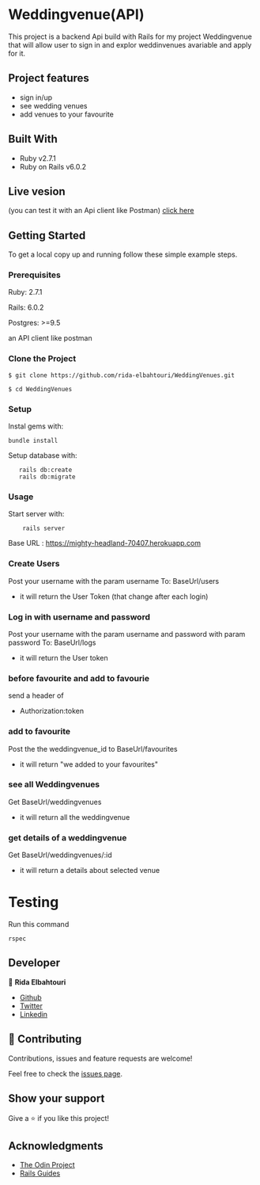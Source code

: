 # Weddingvenue(API)

This project is a backend Api build with Rails for my project Weddingvenue that will allow user to sign in and explor weddinvenues avariable and apply for it.

## Project features

- sign in/up
- see wedding venues
- add venues to your favourite

## Built With

- Ruby v2.7.1
- Ruby on Rails v6.0.2

## Live vesion

(you can test it with an Api client like Postman)
[click here](https://mighty-headland-70407.herokuapp.com/)

## Getting Started

To get a local copy up and running follow these simple example steps.

### Prerequisites

Ruby: 2.7.1

Rails: 6.0.2

Postgres: >=9.5

an API client like postman

### Clone the Project

```
$ git clone https://github.com/rida-elbahtouri/WeddingVenues.git

$ cd WeddingVenues
```

### Setup

Instal gems with:

```
bundle install
```

Setup database with:

```
   rails db:create
   rails db:migrate
```

### Usage

Start server with:

```
    rails server
```

Base URL : https://mighty-headland-70407.herokuapp.com

### Create Users

Post your username with the param username
To: BaseUrl/users

- it will return the User Token (that change after each login)

### Log in with username and password

Post your username with the param username
and password with param password
To: BaseUrl/logs

- it will return the User token

### before favourite and add to favourie

send a header of

- Authorization:token

### add to favourite

Post the the weddingvenue_id to BaseUrl/favourites

- it will return "we added to your favourites"

### see all Weddingvenues

Get BaseUrl/weddingvenues

- it will return all the weddingvenue

### get details of a weddingvenue

Get BaseUrl/weddingvenues/:id

- it will return a details about selected venue

# Testing

Run this command

```
rspec
```

## Developer

👤 **Rida Elbahtouri**

- [Github](https://github.com/rida-elbahtouri)
- [Twitter](https://twitter.com/RElbahtouri)
- [Linkedin](https://www.linkedin.com/in/rida-elbahtouri/)

## 🤝 Contributing

Contributions, issues and feature requests are welcome!

Feel free to check the <a href="https://github.com/rida-elbahtouri/WeddingVenues/issues" target="_blank">issues page</a>.

## Show your support

Give a ⭐️ if you like this project!

## Acknowledgments

- <a href="https://www.theodinproject.com/" target="_blank">The Odin Project</a>
- <a href="https://guides.rubyonrails.org/" target="_blank">Rails Guides</a>
